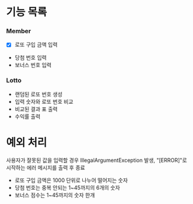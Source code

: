 # 기능 목록

### Member

- [x] 로또 구입 금액 입력
- 당첨 번호 입력
- 보너스 번호 입력

### Lotto

- 랜덤된 로또 번호 생성
- 입력 숫자와 로또 번호 비교
- 비교된 결과 표 출력
- 수익률 출력


# 예외 처리
사용자가 잘못된 값을 입력할 경우 IllegalArgumentException 발생, "[ERROR]"로 시작하는 에러 메시지를 출력 후 종료
- 로또 구입 금액은 1000 단위로 나누어 떨어지는 숫자
- 당첨 번호는 중복 안되는 1~45까지의 6개의 숫자
- 보너스 점수는 1~45까지의 숫자 한개 